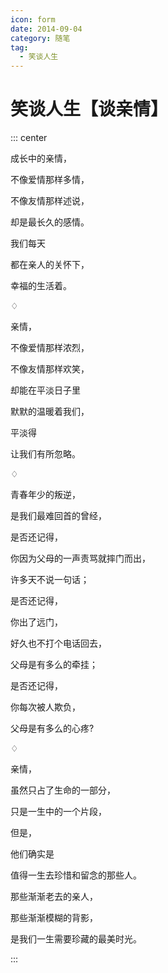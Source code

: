 ```yaml
---
icon: form
date: 2014-09-04
category: 随笔
tag:
  - 笑谈人生
---
```


# 笑谈人生【谈亲情】

::: center

成长中的亲情，

不像爱情那样多情，

不像友情那样述说，

却是最长久的感情。

我们每天

都在亲人的关怀下，

幸福的生活着。

♢

亲情，

不像爱情那样浓烈，

不像友情那样欢笑，

却能在平淡日子里

默默的温暖着我们，

平淡得

让我们有所忽略。

♢

青春年少的叛逆，

是我们最难回首的曾经，

是否还记得，

你因为父母的一声责骂就摔门而出，

许多天不说一句话；

是否还记得，

你出了远门，

好久也不打个电话回去，

父母是有多么的牵挂；

是否还记得，

你每次被人欺负，

父母是有多么的心疼?

♢

亲情，

虽然只占了生命的一部分，

只是一生中的一个片段，

但是，

他们确实是

值得一生去珍惜和留念的那些人。

那些渐渐老去的亲人，

那些渐渐模糊的背影，

是我们一生需要珍藏的最美时光。

:::
